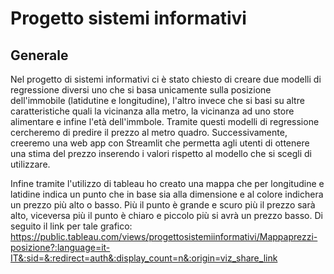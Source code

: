 # Progetto sistemi informativi

## Generale
Nel progetto di sistemi informativi ci è stato chiesto di creare due modelli di regressione diversi uno che si basa unicamente sulla posizione dell'immobile (latidutine e longitudine), l'altro invece che si basi su altre caratteristiche quali la vicinanza alla metro, la vicinanza ad uno store alimentare e infine l'età dell'immbole. Tramite questi modelli di regressione cercheremo di predire il prezzo al metro quadro. Successivamente, creeremo una web app con Streamlit che permetta agli utenti di ottenere una stima del prezzo inserendo i valori rispetto al modello che si scegli di utilizzare.

Infine tramite l'utilizzo di tableau ho creato una mappa che per longitudine e latidine indica un punto che in base sia alla dimensione e al colore indichera un prezzo più alto o basso. Più il punto è grande e scuro più il prezzo sarà alto, viceversa più il punto è chiaro e piccolo più si avrà un prezzo basso. Di seguito il link per tale grafico:
https://public.tableau.com/views/progettosistemiinformativi/Mappaprezzi-posizione?:language=it-IT&:sid=&:redirect=auth&:display_count=n&:origin=viz_share_link
